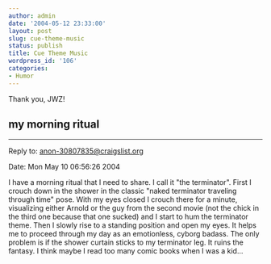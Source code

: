 ```yaml
---
author: admin
date: '2004-05-12 23:33:00'
layout: post
slug: cue-theme-music
status: publish
title: Cue Theme Music
wordpress_id: '106'
categories:
- Humor
---
```

Thank you, JWZ!
<h2>my morning ritual 
</h2>
<hr />
Reply to: <a href="mailto:anon-30807835@craigslist.org">anon-30807835@craigslist.org</a><br />

Date: Mon May 10 06:56:26 2004<p>
I have a morning ritual that I need to share. I call it "the
terminator". First I crouch down in the shower in the classic "naked
terminator traveling through time" pose. With my eyes closed I crouch
there for a minute, visualizing either Arnold or the guy from the
second movie (not the chick in the third one because that one sucked)
and I start to hum the terminator theme. Then I slowly rise to a
standing position and open my eyes. It helps me to proceed through my
day as an emotionless, cyborg badass. The only problem is if the shower
curtain sticks to my terminator leg. It ruins the fantasy. I think
maybe I read too many comic books when I was a kid...</p>

